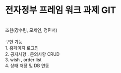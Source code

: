 <h1>전자정부 프레임 워크 과제 GIT</h1></br>
조원(강수림, 모세인, 정민서)</br>
</br>
구현 기능</br>
1. 홈페이지 로그인</br>
2. 공지사항 , 문의사항 CRUD</br>
3. wish , order list</br>
4. 상태 저장 및 DB 연동</br>

